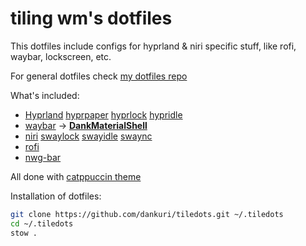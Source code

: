 # tiling wm's dotfiles

This dotfiles include configs for hyprland & niri specific stuff, like rofi, waybar, lockscreen, etc.

For general dotfiles check [my dotfiles repo](https://github.com/dankuri/dotfiles)

What's included:

- [Hyprland](https://github.com/hyprwm/Hyprland) [hyprpaper](https://github.com/hyprwm/hyprpaper) [hyprlock](https://github.com/hyprwm/hyprlock) [hypridle](https://github.com/hyprwm/hypridle)
- [waybar](https://github.com/Alexays/Waybar) -> [**DankMaterialShell**](https://github.com/AvengeMedia/DankMaterialShell)
- [niri](https://github.com/YaLTeR/niri) [swaylock](https://github.com/mortie/swaylock-effects) [swayidle](https://github.com/swaywm/swayidle) [swaync](https://github.com/ErikReider/SwayNotificationCenter)
- [rofi](https://github.com/davatorium/rofi)
- [nwg-bar](https://github.com/nwg-piotr/nwg-bar)

All done with [catppuccin theme](https://github.com/catppuccin)

Installation of dotfiles:

```bash
git clone https://github.com/dankuri/tiledots.git ~/.tiledots
cd ~/.tiledots
stow .
```
